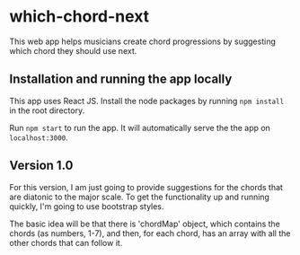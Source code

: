 # which-chord-next
This web app helps musicians create chord progressions by suggesting which chord they should use next.

## Installation and running the app locally
This app uses React JS. Install the node packages by running `npm install` in the root directory.

Run `npm start` to run the app. It will automatically serve the the app on `localhost:3000`.

## Version 1.0
For this version, I am just going to provide suggestions for the chords that are diatonic to the major scale. To get the functionality up and running quickly, I'm going to use bootstrap styles.

The basic idea will be that there is 'chordMap' object, which contains the chords (as numbers, 1-7), and then, for each chord, has an array with all the other chords that can follow it.